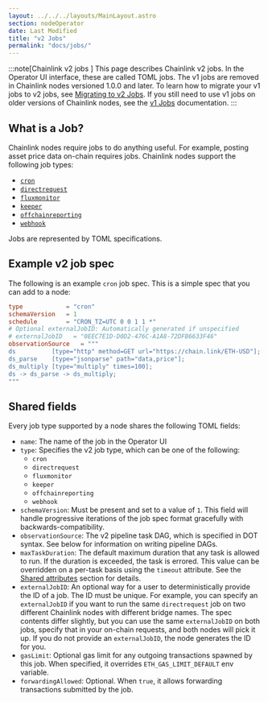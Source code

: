 ```yaml
---
layout: ../../../layouts/MainLayout.astro
section: nodeOperator
date: Last Modified
title: "v2 Jobs"
permalink: "docs/jobs/"
---
```


:::note[Chainlink v2 jobs ]
This page describes Chainlink v2 jobs. In the Operator UI interface, these are called TOML jobs. The v1 jobs are removed in Chainlink nodes versioned 1.0.0 and later. To learn how to migrate your v1 jobs to v2 jobs, see [Migrating to v2 Jobs](/chainlink-nodes/oracle-jobs/migration-v1-v2/). If you still need to use v1 jobs on older versions of Chainlink nodes, see the [v1 Jobs](/chainlink-nodes/oracle-jobs/v1/job-specifications/) documentation.
:::

## What is a Job?

Chainlink nodes require jobs to do anything useful. For example, posting asset price data on-chain requires jobs. Chainlink nodes support the following job types:

- [`cron`](/chainlink-nodes/oracle-jobs/job-types/cron/)
- [`directrequest`](/chainlink-nodes/oracle-jobs/job-types/direct_request/)
- [`fluxmonitor`](/chainlink-nodes/oracle-jobs/job-types/flux_monitor/)
- [`keeper`](/chainlink-nodes/oracle-jobs/job-types/keeper/)
- [`offchainreporting`](/chainlink-nodes/oracle-jobs/job-types/offchain_reporting/)
- [`webhook`](/chainlink-nodes/oracle-jobs/job-types/webhook/)

Jobs are represented by TOML specifications.

## Example v2 job spec

The following is an example `cron` job spec. This is a simple spec that you can add to a node:

```toml
type            = "cron"
schemaVersion   = 1
schedule        = "CRON_TZ=UTC 0 0 1 1 *"
# Optional externalJobID: Automatically generated if unspecified
# externalJobID   = "0EEC7E1D-D0D2-476C-A1A8-72DFB6633F46"
observationSource   = """
ds          [type="http" method=GET url="https://chain.link/ETH-USD"];
ds_parse    [type="jsonparse" path="data,price"];
ds_multiply [type="multiply" times=100];
ds -> ds_parse -> ds_multiply;
"""
```

## Shared fields

Every job type supported by a node shares the following TOML fields:

- `name`: The name of the job in the Operator UI
- `type`: Specifies the v2 job type, which can be one of the following:
  - `cron`
  - `directrequest`
  - `fluxmonitor`
  - `keeper`
  - `offchainreporting`
  - `webhook`
- `schemaVersion`: Must be present and set to a value of `1`. This field will handle progressive iterations of the job spec format gracefully with backwards-compatibility.
- `observationSource`: The v2 pipeline task DAG, which is specified in DOT syntax. See below for information on writing pipeline DAGs.
- `maxTaskDuration`: The default maximum duration that any task is allowed to run. If the duration is exceeded, the task is errored. This value can be overridden on a per-task basis using the `timeout` attribute. See the [Shared attributes](/chainlink-nodes/oracle-jobs/task-types/tasks#shared-attributes) section for details.
- `externalJobID`: An optional way for a user to deterministically provide the ID of a job. The ID must be unique. For example, you can specify an `externalJobID` if you want to run the same `directrequest` job on two different Chainlink nodes with different bridge names. The spec contents differ slightly, but you can use the same `externalJobID` on both jobs, specify that in your on-chain requests, and both nodes will pick it up. If you do not provide an `externalJobID`, the node generates the ID for you.
- `gasLimit`: Optional gas limit for any outgoing transactions spawned by this job. When specified, it overrides `ETH_GAS_LIMIT_DEFAULT` env variable.
- `forwardingAllowed`: Optional. When `true`, it allows forwarding transactions submitted by the job.
